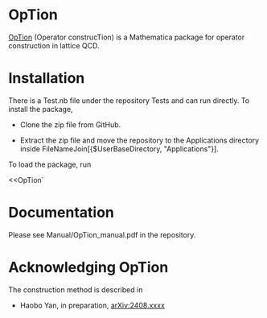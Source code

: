 # OpTion

[OpTion](https://github.com/wittscien/OpTion) (Operator construcTion) is a Mathematica package for operator construction in lattice QCD.

# Installation

There is a Test.nb file under the repository Tests and can run directly. To install the package,

* Clone the zip file from GitHub.

* Extract the zip file and move the repository to the Applications directory inside FileNameJoin[{$UserBaseDirectory, "Applications"}].

To load the package, run

<<OpTion`

# Documentation

Please see Manual/OpTion_manual.pdf in the repository.

# Acknowledging OpTion

The construction method is described in

* Haobo Yan, in preparation, [arXiv:2408.xxxx](https://arxiv.org/abs/2408.xxxx)
